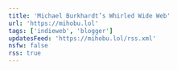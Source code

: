 ```yaml
---
title: 'Michael Burkhardt’s Whirled Wide Web'
url: 'https://mihobu.lol'
tags: ['indieweb', 'blogger']
updatesFeed: 'https://mihobu.lol/rss.xml'
nsfw: false
rss: true
---
```

